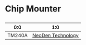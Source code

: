 # Chip Mounter

##

| 0:0 | 1:0 |
| -- | -- |
| TM240A | [NeoDen Technology](http://www.neodentech.com/) |
